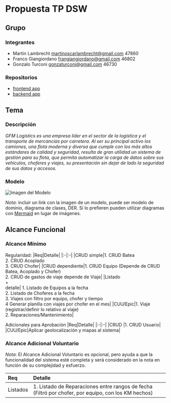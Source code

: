 # Propuesta TP DSW

## Grupo
### Integrantes
* Martin Lambrecht <martinoscarlambrecht@gmail.com> 47860
* Franco Giangiordano <frangiangiordano@gmail.com> 46802
* Gonzalo Turconi <gonzaturconi@gmail.com> 46730

### Repositorios
* [frontend app](https://github.com/franGiangiordano/TTADS-Frontend.git)
* [backend app](https://github.com/franGiangiordano/TTADS-Backend.git)

## Tema
### Descripción
*GFM Logistics es una empresa líder en el sector de la logística y el transporte de mercancías por carretera. Al ser su principal activo los camiones, una flota moderna y diversa que cumple con los más altos estándares de calidad y seguridad, resulta de gran utilidad un sistema de gestión para su flota, que permita automatizar la carga de datos sobre sus vehículos, choferes y viajes, su presentación sin dejar de lado la seguridad de sus datos y accesos.*

### Modelo
![Imagen del Modelo](https://i.postimg.cc/DwjvFtB3/MD.png)

*Nota*: incluir un link con la imagen de un modelo, puede ser modelo de dominio, diagrama de clases, DER. Si lo prefieren pueden utilizar diagramas con [Mermaid](https://mermaid.js.org) en lugar de imágenes.

## Alcance Funcional 

### Alcance Mínimo

Regularidad:
|Req|Detalle|
|:-|:-|
|CRUD simple|1. CRUD Batea<br>2. CRUD Acoplado<br>3. CRUD Chofer|
|CRUD dependiente|1. CRUD Equipo (Depende de CRUD Batea, Acoplado y Chofer)<br>2. CRUD de gastos de viaje depende de Viaje|
|Listado<br>+<br>detalle| 1. Listado de Equipos a la fecha<br> 2. Listado de Choferes a la fecha<br> 3. Viajes con filtro por equipo, chofer y tiempo<br> 4 Generar planilla con viajes por chofer en el mes|
|CUU/Epic|1. Viaje (registrar/definir lo relativo al viaje)<br>2. Reparaciones/Mantenimiento|


Adicionales para Aprobación
|Req|Detalle|
|:-|:-|
|CRUD |1. CRUD Usuario|
|CUU/Epic|Aplicar geolocalización y mapas al sistema|


### Alcance Adicional Voluntario

*Nota*: El Alcance Adicional Voluntario es opcional, pero ayuda a que la funcionalidad del sistema esté completa y será considerado en la nota en función de su complejidad y esfuerzo.

|Req|Detalle|
|:-|:-|
|Listados |1. Listado de Reparaciones entre rangos de fecha (Filtró por chofer, por equipo, con los KM hechos)|


